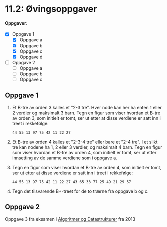 # 11.2: Øvingsoppgaver

#### Oppgaver:
- [x] Oppgave 1
  - [x] Oppgave a
  - [x] Oppgave b
  - [x] Oppgave c
  - [x] Oppgave d
- [ ] Oppgave 2
  - [ ] Oppgave a
  - [ ] Oppgave b
  - [ ] Oppgave c
## Oppgave 1

1. Et B-tre av orden 3 kalles et "2-3 tre". Hver node kan her ha enten 1 eller 2 verdier og maksimalt 3 barn. Tegn en figur som viser hvordan et B-tre av orden 3, som initielt er tomt, ser ut etter at disse verdiene er satt inn i treet i rekkefølge:

       44 55 13 97 75 42 11 22 27

2. Et B-tre av orden 4 kalles et "2-3-4 tre" eller bare et "2-4 tre". I et slikt tre kan nodene ha 1, 2 eller 3 verdier, og maksimalt 4 barn. Tegn en figur som viser hvordan et B-tre av orden 4, som initielt er tomt, ser ut etter innsetting av de samme verdiene som i oppgave a.

3. Tegn en figur som viser hvordan et B-tre av orden 4, som initielt er tomt, ser ut etter at disse verdiene er satt inn i treet i rekkefølge:

       44 55 13 97 75 42 11 22 27 43 65 33 77 25 49 21 29 57

4. Tegn det tilsvarende B+-treet for de to trærne fra oppgave b og c.

## Oppgave 2

Oppgave 3 fra eksamen i [Algoritmer og Datastrukturer](https://it.hiof.no/algdat/oppgaver/algdat_eksamen_16-05-2013.pdf) fra 2013